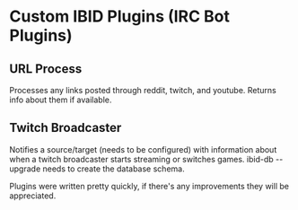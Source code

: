 Custom IBID Plugins (IRC Bot Plugins)
====================

URL Process
---------------------
Processes any links posted through reddit, twitch, and youtube. Returns info about them if available.

Twitch Broadcaster
---------------------
Notifies a source/target (needs to be configured) with information about when a twitch broadcaster starts streaming or switches games. ibid-db --upgrade needs to create the database schema.



Plugins were written pretty quickly, if there's any improvements they will be appreciated.